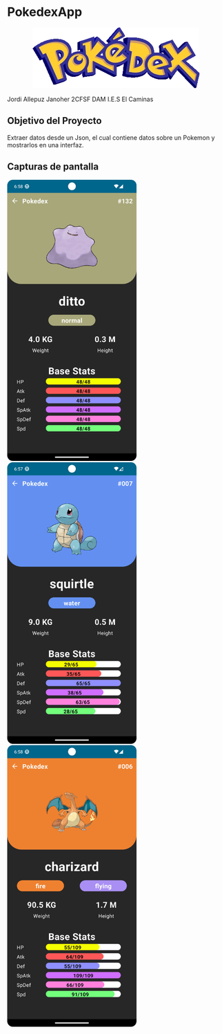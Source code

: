 # PokedexApp

<p align="center">
 <img src="https://github.com/Jordi-Allepuz/Pokedex/blob/master/app/src/main/res/drawable/pokedexlogo.webp">
</p>
 
Jordi Allepuz Janoher  2CFSF  DAM  I.E.S El Caminas

## Objetivo del Proyecto
Extraer datos desde un Json, el cual contiene datos sobre un Pokemon y mostrarlos en una interfaz. 

## Capturas de pantalla

<p>
 <img src="https://github.com/Jordi-Allepuz/Pokedex/blob/master/app/src/main/res/drawable/captura2.png" style="width:300px; height:auto;">
 <img src="https://github.com/Jordi-Allepuz/Pokedex/blob/master/app/src/main/res/drawable/captura1.png" style="width:300px; height:auto;">
 <img src="https://github.com/Jordi-Allepuz/Pokedex/blob/master/app/src/main/res/drawable/captura3.png" style="width:300px; height:auto;">
</p>
